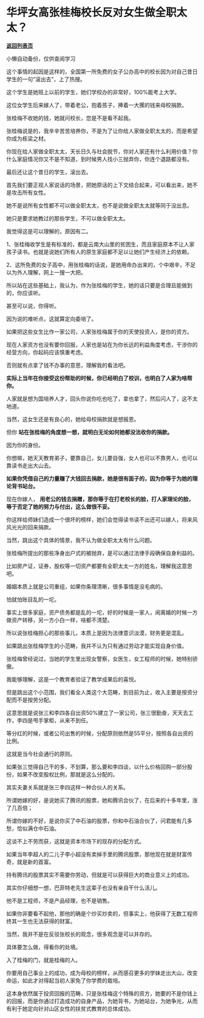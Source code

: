 # 华坪女高张桂梅校长反对女生做全职太太？

[**返回列表页**](/gzh/记忆承载3)

小懒自动备份，仅供查阅学习

这个事情的起因是这样的，全国第一所免费的女子公办高中的校长因为对自己昔日学生的一句“滚出去”，上了热搜。

  

这个学生是她班上以前的学生，她们学校办的非常好，100%能考上大学。  

  

这位女学生后来嫁人了，带着老公，抱着孩子，捧着一大摞的钱来母校捐款。

  

张桂梅不收她的钱，她就问校长，您是不是看不起我。

  

张桂梅说是的，我辛辛苦苦培养你，不是为了让你给人家做全职太太的，而是希望你成为栋梁之材。

  

你现在给人家做全职太太，天长日久与社会脱节，你对人家还有什么利用价值？你什么家庭情况你又不是不知道，到时候男人找小三抛弃你，你连个退路都没有。

  

最后还让这个昔日的学生，滚出去。  

  

首先我们要正视人家说话的场景，把她原话的上下文结合起来，可以看出来，她不是攻击所有女性。  

  

她不是说所有女性都不可以做全职太太，也不是说做全职太太就等同于没出息。  

  

她只是要求她教过的那些学生，不可以做全职太太。

  

我觉得这是可以理解的，原因有二。  

  

1、张桂梅收学生是有标准的，都是云南大山里的贫困生，而且家庭原本不让人家孩子读书。也就是说她们所有人的原生家庭都不足以让她们产生经济上的依赖。

  

2、这所免费的女子高中，用张桂梅的话说，是她用命办出来的，个中艰辛，不足以为外人理解，网上一搜一大把。

  

所以站在这些基础上，我认为，作为张桂梅的学生，她的话只要是合理且能做到的，你应该听。

  

甚至可以说，你得听。

  

因为说的难听点，这就算定向委培了。

  

如果把这些女生比作一家公司，人家张桂梅属于你的天使投资人，是你的资方。

  

现在人家资方也没有要你回报，人家也是站在为你长远的利益角度考虑，干涉你的经营方向，你起码应该慎重考虑。

  

否则就有点拿了钱不办事的意思，理解我的看法吧。  

  

 **实际上当年在你接受这份帮助的时候，你已经明白了校训，也明白了人家为啥帮你。**  

  

人家就是想为国培养人才，回头你说你吃也吃了，拿也拿了，然后闪人了，这不太地道。

  

当然，这女生还是有良心的，她给母校捐款就是想报恩。

  

但你 **站在张桂梅的角度想一想，就明白无论如何她都没法收你的捐款。**

  

因为你的身份。  

  

你想嘛，她天天教育弟子，要靠自己，女儿要自强，女人也可以不靠男人，也可以靠读书走出大山去。  

  

 **如果你凭借自己的力量赚了大钱回去捐款，她是很有面子的，因为你等于为她的理论背书站台。**

  

现在你嫁人， **用老公的钱去捐赠，那你等于在打老校长的脸，打人家理论的脸，等于否定了她的努力与付出，这么做很不妥。**

  

你这样给师妹们造成一个很坏的榜样，她们会觉得读书读不出还可以嫁人，将来风风光光的回来捐款。

  

当然，跳出这个具体的情景，我不认为做全职太太有什么问题。  

  

张桂梅所提出的那些净身出户式的被抛弃，是可以通过法律手段确保自身利益的。

  

比如房产证，证券，股权等一切资产都要有全职太太一方的姓名，理解我这意思吧。  

  

婚姻本质上就是公司重组，如果你条理清晰，很多事情是没毛病的。

  

怕就怕账目乱的一坨。

  

事实上很多家庭，资产债务都是乱的一坨，好的时候是一家人，闹离婚的时候一方做资产转移，另一方小白一样，啥都不清楚。

  

所以说张桂梅担心的那些事儿，本质上是因为法律意识淡漠，财务更是混乱。

  

如果跳出张桂梅学生的小范畴，我并不认为只有通过劳动才能实现自身价值。

  

张桂梅曾经说过，当她的学生里出现女警察，女医生，女工程师的时候，她特别骄傲。

  

我能够理解，这是一个教育者验证了教学成果后的喜悦。

  

但是跳出这个小范围，我们看全人类这个大范畴，到目前为止，收入主要是按资分配而不是按劳分配。  

  

这意思就是说张三和李四各自出资50%建立了一家公司，张三很勤奋，天天去工作，李四是甩手掌柜，从来不到任。  

  

等分红的时候，或者公司出售的时候，分配原则依然是55平分，按照各自出资的比例。  

  

这就是当今社会通行的原则。

  

如果张三觉得自己干的多，不划算，那么要和李四谈，以什么价格回购一部分股份，如果不改变股权比例，那就是这么分配的。

  

其实夫妻关系就是张三李四这样一种合伙人的关系。  

  

所谓她嫁的好，是说她买了腾讯的股票，她和腾讯合伙了，在后来的十多年里，涨了几百倍；

  

所谓你嫁的不好，是说你买了中石油的股票，你和中石油合伙了，问君能有几多愁，恰似满仓中石油。  

  

这谈不上不劳而获，这就是资本市场下的现存的分配方式。  

  

如果当年李超人的二儿子李小超没有卖掉手里的腾讯股票，那他现在就是财富传奇，就是新的首富。

  

持有腾讯的股票其实不需要你劳动，但就是可以获得巨大的商业意义上的成功。  

  

其实你仔细想一想，巴菲特老先生这辈子也没有亲自干什么活儿。  

  

他不是工程师，不是产品经理，也不是销售。

  

如果你非要看不起他，那他的确是个炒买炒卖的，但事实上，他获得了无数工程师终其一生也无法获得的财富。  

  

当然，我并不是在反驳张校长的观念，很多观念是可以并存的。  

  

具体要怎么做，得看你的处境。  

  

入了桂梅的门，就是桂梅的人。

  

你要用自己事业上的成功，成为母校的榜样，从而感召更多的学妹走出大山，改变命运，如此才对得起当初人家免了你学费的栽培。

  

这本身依然属于投资回报的范畴，只是张桂梅这个特殊的资方，她要的不是你钱上的回报，而是你通过打造成功的自身产品，为她背书，为她站台，为她争光，从而有利于她定向针对山区女性的扶贫式教育的总体成功。

